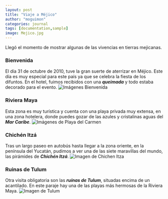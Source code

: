 ```yaml
---
layout: post
title: "Viaje a Méjico"
author: "moguimon"
categories: journal
tags: [documentation,sample]
image: Mejico.jpg
---
```


Llegó el momento de mostrar algunas de las vivencias en tierras mejicanas.

### Bienvenida
El día 31 de octubre de 2010, tuve la gran suerte de aterrizar en Méjico. Este día es muy especial para este país ya que se celebra la fiesta de los difuntos. En el hotel, fuimos recibidos con una ___queimada___ y todo estaba decorado para el evento.
![Imágenes Bienvenida]({{site.baseurl}}/assets/img/Bienvenida.jpg)

### Riviera Maya
Esta zona es muy turística y cuenta con una playa privada muy extensa, en una zona hotelera, donde puedes gozar de las azules y cristalinas aguas del ___Mar Caribe___. 
![Imágenes de Playa del Carmen]({{site.baseurl}}/assets/img/PlayaCarmen.jpg)

### Chichén Itzá
Tras un largo paseo en autobús hasta llegar a la zona oriente, en la península del Yucatán, pudimos a ver una de las siete maravillas del mundo, las pirámides de ___Chichén Itzá___.
![Imagen de Chichen Itza]({{site.baseurl}}/assets/img/ChichenItza.jpg)

### Ruinas de Tulum
Otra visita obligatoria son las ___ruínas de Tulum___, situadas encima de un acantilado. En este paraje hay una de las playas más hermosas de la Riviera Maya.
![Imagen de Tulum]({{site.baseurl}}/assets/img/Tulum.jpg)
